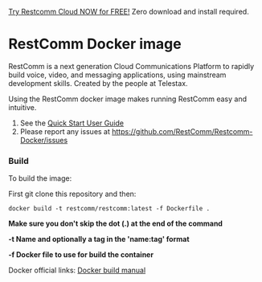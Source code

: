 


[Try Restcomm Cloud NOW for FREE!](https://www.restcomm.com/sign-up/) Zero download and install required.






# RestComm Docker image

RestComm is a next generation Cloud Communications Platform to rapidly build voice, video, and messaging applications, using mainstream development skills. Created by the people at Telestax.


Using the RestComm docker image makes running RestComm easy and intuitive.

1. See the [Quick Start User Guide](http://documentation.telestax.com/connect/configuration/docker/Restcomm%20-%20Docker%20Quick%20Start%20Guide.html)
2. Please report any issues at https://github.com/RestComm/Restcomm-Docker/issues

### Build

To build the image:

First git clone this repository and then:

```docker build -t restcomm/restcomm:latest -f Dockerfile .```

__Make sure you don't skip the dot (.) at the end of the command__

__-t Name and optionally a tag in the 'name:tag' format__

__-f Docker file to use for build the container__

Docker official links:
[Docker build manual](https://docs.docker.com/engine/reference/commandline/build/)
